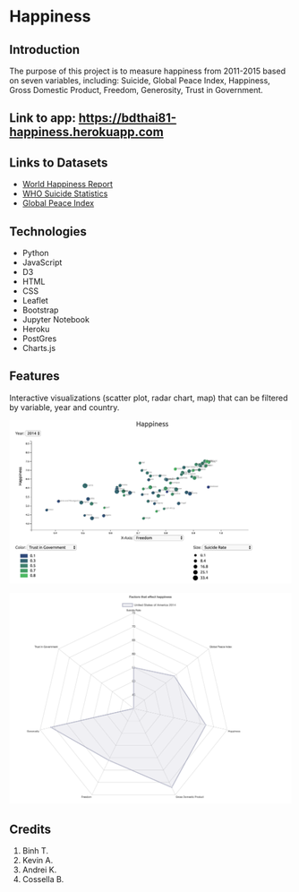 # Happiness

## Introduction
The purpose of this project is to measure happiness from 2011-2015 based on seven variables, including: Suicide, Global Peace Index, Happiness, Gross Domestic Product, Freedom, Generosity, Trust in Government.

## Link to app: https://bdthai81-happiness.herokuapp.com

## Links to Datasets
* [World Happiness Report](http://worldhappiness.report/ed/2019/)
* [WHO Suicide Statistics](https://www.kaggle.com/szamil/who-suicide-statistics)
* [Global Peace Index](https://www.kaggle.com/kretes/gpi2008-2016)


## Technologies
* Python
* JavaScript
* D3
* HTML
* CSS
* Leaflet
* Bootstrap
* Jupyter Notebook
* Heroku
* PostGres
* Charts.js


## Features
Interactive visualizations (scatter plot, radar chart, map) that can be filtered by variable, year and country.

![Scatter Plot](/README_photos/2014_scatter_README.png "Scatter Plot")

![Radar Chart](/README_photos/USA_radarchart_README.png "Radar Chart")


## Credits
1. Binh T.
2. Kevin A.
3. Andrei K.
4. Cossella B.
